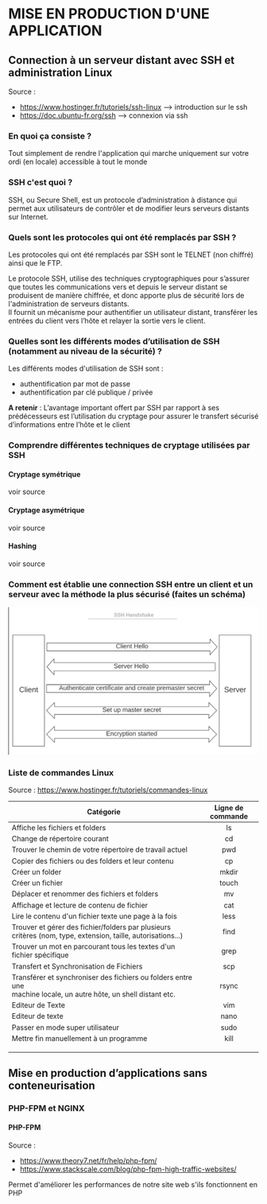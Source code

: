 # MISE EN PRODUCTION D'UNE APPLICATION

## Connection à un serveur distant avec SSH et administration Linux

Source : 
- https://www.hostinger.fr/tutoriels/ssh-linux --> introduction sur le ssh
- https://doc.ubuntu-fr.org/ssh --> connexion via ssh

### En quoi ça consiste ?
Tout simplement de rendre l'application qui marche uniquement sur votre ordi (en locale) accessible à tout le monde

### SSH c'est quoi ?
SSH, ou Secure Shell, est un protocole d’administration à distance qui permet aux utilisateurs de contrôler et de modifier leurs serveurs distants sur Internet.

### Quels sont les protocoles qui ont été remplacés par SSH ?
Les protocoles qui ont été remplacés par SSH sont le TELNET (non chiffré) ainsi que le FTP.

Le protocole SSH, utilise des techniques cryptographiques pour s’assurer que toutes les communications vers et depuis le serveur distant se produisent de manière chiffrée, et donc apporte plus de sécurité lors de l'administration de serveurs distants. <br>
Il fournit un mécanisme pour authentifier un utilisateur distant, transférer les entrées du client vers l’hôte et relayer la sortie vers le client.

### Quelles sont les différents modes d’utilisation de SSH (notamment au niveau de la sécurité) ?

Les différents modes d'utilisation de SSH sont :
- authentification par mot de passe
- authentification par clé publique / privée

**A retenir** : L’avantage important offert par SSH par rapport à ses prédécesseurs est l’utilisation du cryptage pour assurer le transfert sécurisé d’informations entre l’hôte et le client

### Comprendre différentes techniques de cryptage utilisées par SSH

#### Cryptage symétrique
voir source

#### Cryptage asymétrique
voir source

#### Hashing
voir source

### Comment est établie une connection SSH entre un client et un serveur avec la méthode la plus sécurisé (faites un schéma)

![img.png](img.png)

### Liste de commandes Linux
Source :
https://www.hostinger.fr/tutoriels/commandes-linux

| Catégorie                                                                                                              | Ligne de commande |
|------------------------------------------------------------------------------------------------------------------------|:-----------------:|
| Affiche les fichiers et folders                                                                                        |        ls         |
| Change de répertoire courant                                                                                           |        cd         |
| Trouver le chemin de votre répertoire de travail actuel                                                                |        pwd        |
| Copier des fichiers ou des folders et leur contenu                                                                     |        cp         |
| Créer un folder                                                                                                        |       mkdir       |
| Créer un fichier                                                                                                       |       touch       |
| Déplacer et renommer des fichiers et folders                                                                           |        mv         |
| Affichage et lecture de contenu de fichier                                                                             |        cat        |
| Lire le contenu d'un fichier texte une page à la fois                                                                  |       less        |
| Trouver et gérer des fichier/folders par plusieurs critères (nom, type, extension, taille, autorisations...)           |       find        |
| Trouver un mot en parcourant tous les textes d'un fichier spécifique                                                   |       grep        |
| Transfert et Synchronisation de Fichiers                                                                               |        scp        |
| Transférer et synchroniser des fichiers ou folders entre une<br/> machine locale, un autre hôte, un shell distant etc. |       rsync       |
| Editeur de Texte                                                                                                       |        vim        |
| Editeur de texte                                                                                                       |       nano        |
| Passer en mode super utilisateur                                                                                       |       sudo        |
| Mettre fin manuellement à un programme                                                                                 |       kill        |
|                                                                                                                        |                   |
|                                                                                                                        |                   |
|                                                                                                                        |                   |


## Mise en production d’applications sans conteneurisation

### PHP-FPM et NGINX

#### PHP-FPM
Source : 
- https://www.theory7.net/fr/help/php-fpm/
- https://www.stackscale.com/blog/php-fpm-high-traffic-websites/

Permet d'améliorer les performances de notre site web s'ils fonctionnent en PHP

